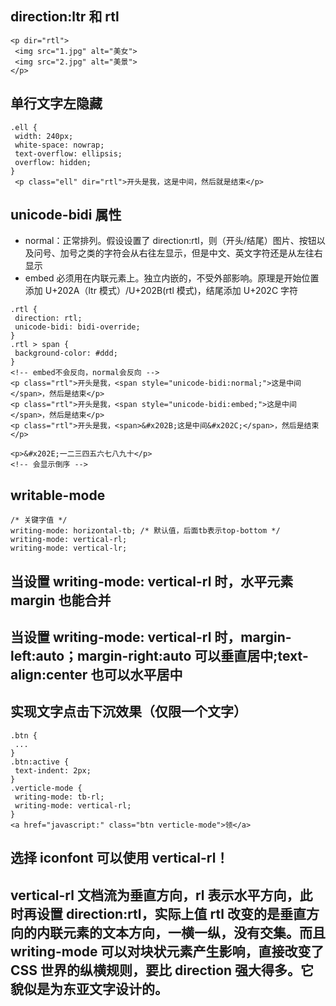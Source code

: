 ## direction:ltr 和 rtl

```
<p dir="rtl">
 <img src="1.jpg" alt="美女">
 <img src="2.jpg" alt="美景">
</p>
```

## 单行文字左隐藏

```
.ell {
 width: 240px;
 white-space: nowrap;
 text-overflow: ellipsis;
 overflow: hidden;
}
 <p class="ell" dir="rtl">开头是我，这是中间，然后就是结束</p>
```

## unicode-bidi 属性

- normal：正常排列。假设设置了 direction:rtl，则（开头/结尾）图片、按钮以及问号、加号之类的字符会从右往左显示，但是中文、英文字符还是从左往右显示
- embed 必须用在内联元素上。独立内嵌的，不受外部影响。原理是开始位置添加 U+202A（ltr 模式）/U+202B(rtl 模式)，结尾添加 U+202C 字符

```
.rtl {
 direction: rtl;
 unicode-bidi: bidi-override;
}
.rtl > span {
 background-color: #ddd;
}
<!-- embed不会反向，normal会反向 -->
<p class="rtl">开头是我，<span style="unicode-bidi:normal;">这是中间</span>，然后是结束</p>
<p class="rtl">开头是我，<span style="unicode-bidi:embed;">这是中间</span>，然后是结束</p>
<p class="rtl">开头是我，<span>&#x202B;这是中间&#x202C;</span>，然后是结束</p>
```

```
<p>&#x202E;一二三四五六七八九十</p>
<!-- 会显示倒序 -->
```

## writable-mode

```
/* 关键字值 */
writing-mode: horizontal-tb; /* 默认值，后面tb表示top-bottom */
writing-mode: vertical-rl;
writing-mode: vertical-lr;
```

## 当设置 writing-mode: vertical-rl 时，水平元素 margin 也能合并

## 当设置 writing-mode: vertical-rl 时，margin-left:auto；margin-right:auto 可以垂直居中;text-align:center 也可以水平居中

## 实现文字点击下沉效果（仅限一个文字）

```
.btn {
 ...
}
.btn:active {
 text-indent: 2px;
}
.verticle-mode {
 writing-mode: tb-rl;
 writing-mode: vertical-rl;
}
<a href="javascript:" class="btn verticle-mode">领</a>
```

## 选择 iconfont 可以使用 vertical-rl！

## vertical-rl 文档流为垂直方向，rl 表示水平方向，此时再设置 direction:rtl，实际上值 rtl 改变的是垂直方向的内联元素的文本方向，一横一纵，没有交集。而且 writing-mode 可以对块状元素产生影响，直接改变了 CSS 世界的纵横规则，要比 direction 强大得多。它貌似是为东亚文字设计的。

